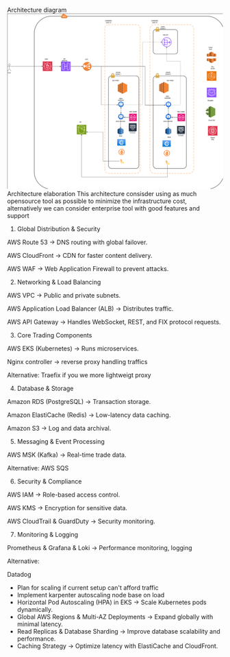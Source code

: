 Architecture diagram
![alt text](image.png)
Architecture elaboration
This architecture consisder using as much opensource tool as possible to minimize the infrastructure cost, alternatively we can consider enterprise tool with good features and support
1. Global Distribution & Security

AWS Route 53 → DNS routing with global failover.

AWS CloudFront → CDN for faster content delivery.

AWS WAF → Web Application Firewall to prevent attacks.

2. Networking & Load Balancing

AWS VPC → Public and private subnets.

AWS Application Load Balancer (ALB) → Distributes traffic.

AWS API Gateway → Handles WebSocket, REST, and FIX protocol requests.

3. Core Trading Components

AWS EKS (Kubernetes) → Runs microservices.

Nginx controller -> reverse proxy handling traffics

Alternative:
Traefix if you we more lightweigt proxy

4. Database & Storage

Amazon RDS (PostgreSQL) → Transaction storage.

Amazon ElastiCache (Redis) → Low-latency data caching.

Amazon S3 → Log and data archival.

5. Messaging & Event Processing

AWS MSK (Kafka) → Real-time trade data.

Alternative:
AWS SQS

6. Security & Compliance

AWS IAM → Role-based access control.

AWS KMS → Encryption for sensitive data.

AWS CloudTrail & GuardDuty → Security monitoring.

7. Monitoring & Logging

Prometheus & Grafana & Loki → Performance monitoring, logging

Alternative:

Datadog

* Plan for scaling if current setup can't afford traffic
* Implement karpenter autoscaling node base on load
* Horizontal Pod Autoscaling (HPA) in EKS → Scale Kubernetes pods dynamically.
* Global AWS Regions & Multi-AZ Deployments → Expand globally with minimal latency.
* Read Replicas & Database Sharding → Improve database scalability and performance.
* Caching Strategy → Optimize latency with ElastiCache and CloudFront.